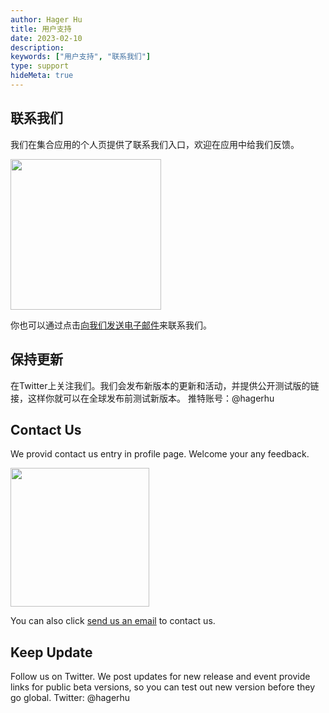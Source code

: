 ```yaml
---
author: Hager Hu
title: 用户支持
date: 2023-02-10
description:
keywords: ["用户支持", "联系我们"]
type: support
hideMeta: true
---
```


## 联系我们

我们在集合应用的个人页提供了联系我们入口，欢迎在应用中给我们反馈。

<img src="https://cdn.nlark.com/yuque/0/2022/png/177619/1671543838672-47ec5632-3692-4f3c-90a5-d776e006caf1.png#averageHue=%23e3e3e2&clientId=u1157f54f-d9e8-4&crop=0&crop=0&crop=1&crop=1&from=paste&height=825&id=ue2f4e6d1&margin=%5Bobject%20Object%5D&name=CleanShot%202022-12-20%20at%2021.43.38%402x.png&originHeight=1650&originWidth=882&originalType=binary&ratio=1&rotation=0&showTitle=false&size=574672&status=done&style=none&taskId=ub97c0ce0-5f85-4a40-bd95-900a9230c1e&title=&width=441" width="241" height="">

你也可以通过点击[向我们发送电子邮件](mailto:tf1028+support@gmail.com?subject=circle-support)来联系我们。



## 保持更新

在Twitter上关注我们。我们会发布新版本的更新和活动，并提供公开测试版的链接，这样你就可以在全球发布前测试新版本。
推特账号：@hagerhu

## Contact Us

We provid contact us entry in profile page. Welcome your any feedback.

<img src="https://cdn.nlark.com/yuque/0/2022/png/177619/1671543512845-3118681a-b89d-4c53-ab19-dc709ceb8abf.png#averageHue=%23ecedeb&clientId=u43189988-a26a-4&crop=0&crop=0&crop=1&crop=1&from=paste&height=813&id=KaumO&margin=%5Bobject%20Object%5D&name=CleanShot%202022-12-20%20at%2021.38.18%402x.png&originHeight=1626&originWidth=888&originalType=binary&ratio=1&rotation=0&showTitle=false&size=595542&status=done&style=none&taskId=ub6da86e7-cbd6-4d14-bec1-e7c2ad6dac1&title=&width=444" width="222">

You can also click [send us an email](mailto:tf1028+support@gmail.com?subject=circle-support) to contact us.

## Keep Update

Follow us on Twitter. We post updates for new release and event provide links for public beta versions, so you can test out new version before they go global.
Twitter: @hagerhu

